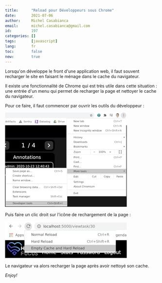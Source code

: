 ```yaml
---
title:      "Reload pour Développeurs sous Chrome"
date:       2021-07-06
author:     Michel Casabianca
email:      michel.casabianca@gmail.com
id:         197
categories: []
tags:       [javascript]
lang:       fr
toc:        false
new:        true
---
```


Lorsqu'on développe le front d'une application web, il faut souvent recharger le site en faisant le ménage dans le cache du navigateur.

<!--more-->

Il existe une fonctionnalité de Chrome qui est très utile dans cette situation : une entrée d'un menu qui permet de recharger la page et nettoyer le cache du navigateur.

Pour ce faire, il faut commencer par ouvrir les outils du développeur :

![](chrome-tools.png)

Puis faire un clic droit sur l'icône de rechargement de la page :

![](chrome-reload.png)

Le navigateur va alors recharger la page après avoir nettoyé son cache.

*Enjoy!*
